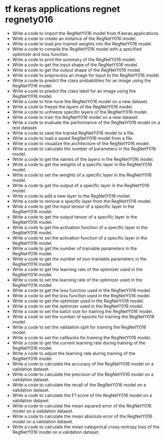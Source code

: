 # tf keras applications regnet regnety016

- Write a code to import the RegNetY016 model from tf.keras.applications.
- Write a code to create an instance of the RegNetY016 model.
- Write a code to load pre-trained weights into the RegNetY016 model.
- Write a code to compile the RegNetY016 model with a specified optimizer and loss function.
- Write a code to print the summary of the RegNetY016 model.
- Write a code to get the input shape of the RegNetY016 model.
- Write a code to get the output shape of the RegNetY016 model.
- Write a code to preprocess an image for input to the RegNetY016 model.
- Write a code to predict the class probabilities for an image using the RegNetY016 model.
- Write a code to predict the class label for an image using the RegNetY016 model.
- Write a code to fine-tune the RegNetY016 model on a new dataset.
- Write a code to freeze the layers of the RegNetY016 model.
- Write a code to unfreeze specific layers of the RegNetY016 model.
- Write a code to train the RegNetY016 model on a new dataset.
- Write a code to evaluate the performance of the RegNetY016 model on a test dataset.
- Write a code to save the trained RegNetY016 model to a file.
- Write a code to load a saved RegNetY016 model from a file.
- Write a code to visualize the architecture of the RegNetY016 model.
- Write a code to calculate the number of parameters in the RegNetY016 model.
- Write a code to get the names of the layers in the RegNetY016 model.
- Write a code to get the weights of a specific layer in the RegNetY016 model.
- Write a code to set the weights of a specific layer in the RegNetY016 model.
- Write a code to get the output of a specific layer in the RegNetY016 model.
- Write a code to add a new layer to the RegNetY016 model.
- Write a code to remove a specific layer from the RegNetY016 model.
- Write a code to get the input tensor of a specific layer in the RegNetY016 model.
- Write a code to get the output tensor of a specific layer in the RegNetY016 model.
- Write a code to get the activation function of a specific layer in the RegNetY016 model.
- Write a code to set the activation function of a specific layer in the RegNetY016 model.
- Write a code to get the number of trainable parameters in the RegNetY016 model.
- Write a code to get the number of non-trainable parameters in the RegNetY016 model.
- Write a code to get the learning rate of the optimizer used in the RegNetY016 model.
- Write a code to set the learning rate of the optimizer used in the RegNetY016 model.
- Write a code to get the loss function used in the RegNetY016 model.
- Write a code to set the loss function used in the RegNetY016 model.
- Write a code to get the optimizer used in the RegNetY016 model.
- Write a code to set the optimizer used in the RegNetY016 model.
- Write a code to set the batch size for training the RegNetY016 model.
- Write a code to set the number of epochs for training the RegNetY016 model.
- Write a code to set the validation split for training the RegNetY016 model.
- Write a code to set the callbacks for training the RegNetY016 model.
- Write a code to get the current learning rate during training of the RegNetY016 model.
- Write a code to adjust the learning rate during training of the RegNetY016 model.
- Write a code to calculate the accuracy of the RegNetY016 model on a validation dataset.
- Write a code to calculate the precision of the RegNetY016 model on a validation dataset.
- Write a code to calculate the recall of the RegNetY016 model on a validation dataset.
- Write a code to calculate the F1 score of the RegNetY016 model on a validation dataset.
- Write a code to calculate the mean squared error of the RegNetY016 model on a validation dataset.
- Write a code to calculate the mean absolute error of the RegNetY016 model on a validation dataset.
- Write a code to calculate the mean categorical cross-entropy loss of the RegNetY016 model on a validation dataset.